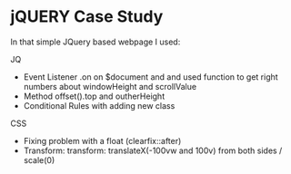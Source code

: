 # jQUERY Case Study

In that simple JQuery based webpage I used: 

JQ

 - Event Listener .on on $document and and used function to get right numbers about windowHeight and scrollValue 
 - Method offset().top and outherHeight 
 - Conditional Rules with adding new class
 
 CSS
 
 - Fixing problem with a float (clearfix::after)
 - Transform:  transform: translateX(-100vw and 100v) from both sides  / scale(0)

